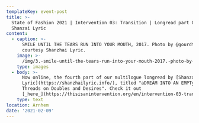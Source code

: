 ```yaml
---
templateKey: event-post
title: >-
  State of Fashion 2021 | Intervention 03: Transition | Longread part 04:
  Shanzai Lyric
content:
  - caption: >-
      SMILE UNTIL THE TEARS RUN INTO YOUR MOUTH, 2017. Photo by @gourdtimes,
      courtesy Shanzhai Lyric.
    image: >-
      /img/3.-smile-until-the-tears-run-into-your-mouth-2017.-photo-by-gourdtimes-courtesy-shanzhai-lyric.jpg
    type: images
  - body: >-
      Now online, the fourth part of our multilogue longread by [Shanzai
      Lyric](https://shanzhailyric.info/), titled "aDREAM INTO AN EMPTy: Some
      Threads on Doubles and Desires". Check it out
      [_here_](https://thisisanintervention.org/en/intervention-03-transition-an-introduction/longread-03-part-4-shanzhai-lyric/).
    type: text
location: Arnhem
date: '2021-02-09'
---
```


